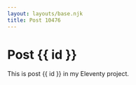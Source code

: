 ```yaml
---
layout: layouts/base.njk
title: Post 10476
---
```


# Post {{ id }}

This is post {{ id }} in my Eleventy project.
